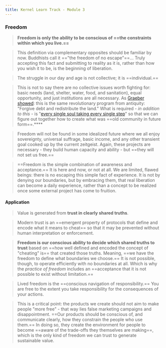 ```yaml
---
title: Kernel Learn Track - Module 3
---
```

### Freedom
> **Freedom is only the ability to be conscious of ==the constraints within which you live.==**

> This definition via complementary opposites should be familiar by now. Buddhists call it =="the freedom of no escape"==... Truly accepting this fact and submitting to reality as it is, rather than how you wish it to be, is the beginning of liberation.

> The struggle in our day and age is not collective; it is ==individual.==

> This is not to say there are no collective issues worth fighting for: basic needs (land, shelter, water, food, and sanitation), equal opportunity, and just institutions are all necessary. As [Graeber showed](https://kernel.community/en/learn/module-2/debt): this is the same revolutionary program from antiquity: "Forgive debt and redistribute the land." What is required - _in addition to this_ - is "[every single soul taking every single step](https://kernel.community/en/learn/module-0/conversation/#old-gifts-anew)" so that we can figure out together how to create what was ==old community in future form==.****

> Freedom will not be found in some idealized future where we all enjoy sovereignty, universal suffrage, basic income, and any other transient goal cooked up by the current zeitgeist. Again, these projects are necessary - they build human capacity and ability - but ==they will not set us free.==

> ==Freedom is the simple combination of awareness and acceptance.== It is here and now, or not at all. We are limited, flawed beings: there is no escaping this simple fact of experience. It is not by denying our boundaries, but by embracing them, that real liberation can become a daily experience, rather than a concept to be realized once some external project has come to fruition.

#### Application
> Value is generated from **trust in clearly shared truths**.

> Modern trust is an ==emergent property of protocols that define and encode what it means to cheat== so that it may be prevented without human interpretation or enforcement.

> **Freedom is our conscious ability to decide which shared truths to trust** based on ==how well defined and encoded the concept of "cheating" is== that created those truths. Meaning, ==we have the freedom to define what boundaries we choose.== It is not possible, though, to operate efficiently with no boundaries at all. Which is why the _practice of freedom_ includes an ==acceptance that it is not possible to exist without limitation.==

> Lived freedom is the ==conscious navigation of responsibility.== You are free to the extent you take responsibility for the consequences of your actions.

> This is a critical point: the products we create should not aim to make people "more free" - that way lies false marketing campaigns and disappointment. ==Our products should be conscious of, and communicate clearly, how they constrain the people who use them.== In doing so, they create the environment for people to become ==aware of the trade-offs they themselves are making==, which is the only kind of freedom we can trust to generate sustainable value.
